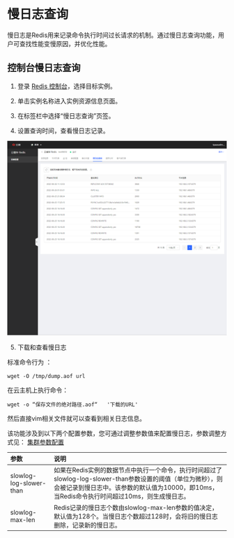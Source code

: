 # 慢日志查询

慢日志是Redis用来记录命令执行时间过长请求的机制。通过慢日志查询功能，用户可查找性能变慢原因，并优化性能。



## 控制台慢日志查询

1.	登录 [Redis 控制台](https://redis-console.jdcloud.com/redis)，选择目标实例。

2.	单击实例名称进入实例资源信息页面。

3.	在标签栏中选择“慢日志查询”页签。

4.	设置查询时间，查看慢日志记录。


![](../../../../../image/Redis/SlowLog-1-2.png)

5. 下载和查看慢日志

标准命令行为 ： 

    wget -O /tmp/dump.aof url 
    
    

在云主机上执行命令： 

    wget -o “保存文件的绝对路径.aof“   '下载的URL'
    
    

然后直接vim相关文件就可以查看到相关日志信息。


该功能涉及到以下两个配置参数，您可通过调整参数值来配置慢日志，参数调整方式见： [集群参数配置](../Instance-Management/Modify-Instancename.md)

|  参数   |   说明     | 
|  :---   |   :---     |
|  slowlog-log-slower-than   | 如果在Redis实例的数据节点中执行一个命令，执行时间超过了slowlog-log-slower-than参数设置的阈值（单位为微秒），则会被记录到慢日志中。该参数的默认值为10000，即10ms，当Redis命令执行时间超过10ms，则生成慢日志。  | 
|  slowlog-max-len   | Redis记录的慢日志个数由slowlog-max-len参数的值决定，默认值为128个。当慢日志个数超过128时，会将旧的慢日志删除，记录新的慢日志。 | 




